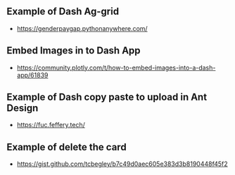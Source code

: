 ## Example of Dash Ag-grid 
- https://genderpaygap.pythonanywhere.com/
## Embed Images in to Dash App
- https://community.plotly.com/t/how-to-embed-images-into-a-dash-app/61839
## Example of Dash copy paste to upload in Ant Design
- https://fuc.feffery.tech/

## Example of delete the card 
- https://gist.github.com/tcbegley/b7c49d0aec605e383d3b8190448f45f2
